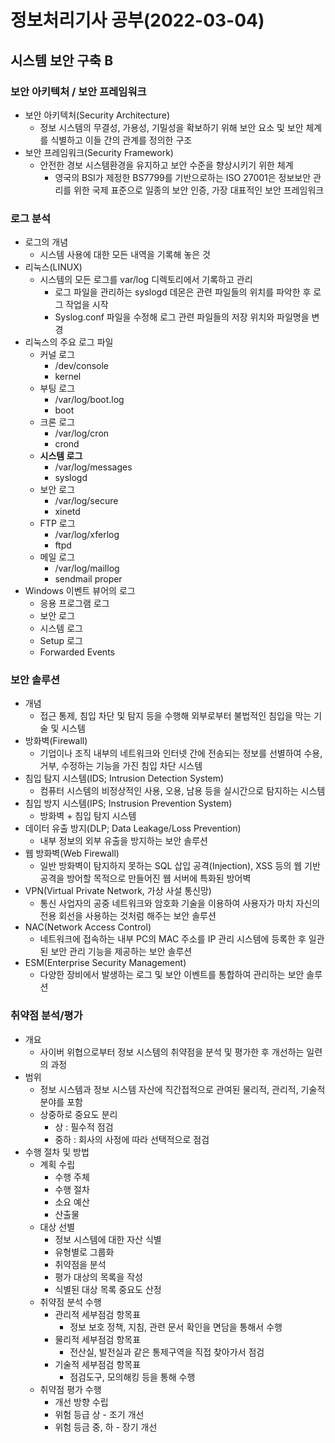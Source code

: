 # 정보처리기사 공부(2022-03-04)

## 시스템 보안 구축 B

### 보안 아키텍처 / 보안 프레임워크

* 보안 아키텍처(Security Architecture)
  * 정보 시스템의 무결성, 가용성, 기밀성을 확보하기 위해 보안 요소 및 보안 체계를 식별하고 이들 간의 관계를 정의한 구조
* 보안 프레임워크(Security Framework)
  * 안전한 경보 시스템환경을 유지하고 보안 수준을 향상시키기 위한 체계
    * 영국의 BSI가 제정한 BS7799를 기반으로하는 ISO 27001은 정보보안 관리를 위한 국제 표준으로 일종의 보안 인증, 가장 대표적인 보안 프레임워크



### 로그 분석

* 로그의 개념
  * 시스템 사용에 대한 모든 내역을 기록해 놓은 것
* 리눅스(LINUX)
  * 시스템의 모든 로그를 var/log 디렉토리에서 기록하고 관리
    * 로그 파일을 관리하는 syslogd 데몬은 관련 파일들의 위치를 파악한 후 로그 작업을 시작
    * Syslog.conf 파일을 수정해 로그 관련 파일들의 저장 위치와 파일명을 변경
* 리눅스의 주요 로그 파일
  * 커널 로그
    * /dev/console
    * kernel
  * 부팅 로그
    * /var/log/boot.log
    * boot
  * 크론 로그
    * /var/log/cron
    * crond
  * **시스템 로그**
    * /var/log/messages
    * syslogd
  * 보안 로그
    * /var/log/secure
    * xinetd
  * FTP 로그
    * /var/log/xferlog
    * ftpd
  * 메일 로그
    * /var/log/maillog
    * sendmail proper
* Windows 이벤트 뷰어의 로그
  * 응용 프로그램 로그
  * 보안 로그
  * 시스템 로그
  * Setup 로그
  * Forwarded Events



### 보안 솔루션

* 개념
  * 접근 통제, 침입 차단 및 탐지 등을 수행해 외부로부터 불법적인 침입을 막는 기술 및 시스템
* 방화벽(Firewall)
  * 기업이나 조직 내부의 네트워크와 인터넷 간에 전송되는 정보를 선별하여 수용, 거부, 수정하는 기능을 가진 침입 차단 시스템
* 침입 탐지 시스템(IDS; Intrusion Detection System)
  * 컴퓨터 시스템의 비정상적인 사용, 오용, 남용 등을 실시간으로 탐지하는 시스템
* 침입 방지 시스템(IPS; Instrusion Prevention System)
  * 방화벽 + 침입 탐지 시스템
* 데이터 유출 방지(DLP; Data Leakage/Loss Prevention)
  * 내부 정보의 외부 유출을 방지하는 보안 솔루션
* 웹 방화벽(Web Firewall)
  * 일반 방화벽이 탐지하지 못하는 SQL 삽입 공격(Injection), XSS 등의 웹 기반 공격을 방어할 목적으로 만들어진 웹 서버에 특화된 방어벽
* VPN(Virtual Private Network, 가상 사설 통신망)
  * 통신 사업자의 공중 네트워크와 암호화 기술을 이용하여 사용자가 마치 자신의 전용 회선을 사용하는 것처럼 해주는 보안 솔루션
* NAC(Network Access Control)
  * 네트워크에 접속하는 내부 PC의 MAC 주소를 IP 관리 시스템에 등록한 후 일관된 보안 관리 기능을 제공하는 보안 솔루션
* ESM(Enterprise Security Management)
  * 다양한 장비에서 발생하는 로그 및 보안 이벤트를 통합하여 관리하는 보안 솔루션



### 취약점 분석/평가

* 개요
  * 사이버 위협으로부터 정보 시스템의 취약점을 분석 및 평가한 후 개선하는 일련의 과정
* 범위
  * 정보 시스템과 정보 시스템 자산에 직간접적으로 관여된 물리적, 관리적, 기술적 분야를 포함
  * 상중하로 중요도 분리
    * 상 : 필수적 점검
    * 중하 : 회사의 사정에 따라 선택적으로 점검
* 수행 절차 및 방법
  * 계획 수립 
    * 수행 주체
    * 수행 절차
    * 소요 예산
    * 산출물
  * 대상 선별
    * 정보 시스템에 대한 자산 식별
    * 유형별로 그룹화
    * 취약점을 분석
    * 평가 대상의 목록을 작성
    * 식별된 대상 목록 중요도 산정
  * 취약점 분석 수행
    * 관리적 세부점검 항목표
      * 정보 보호 정책, 지침, 관련 문서 확인을 면담을 통해서 수행
    * 물리적 세부점검 항목표
      * 전산실, 발전실과 같은 통제구역을 직접 찾아가서 점검
    * 기술적 세부점검 항목표
      * 점검도구, 모의해킹 등을 통해 수행
  * 취약점 평가 수행
    * 개선 방향 수립
    * 위험 등급 상 - 조기 개선
    * 위험 등금 중, 하 - 장기 개선